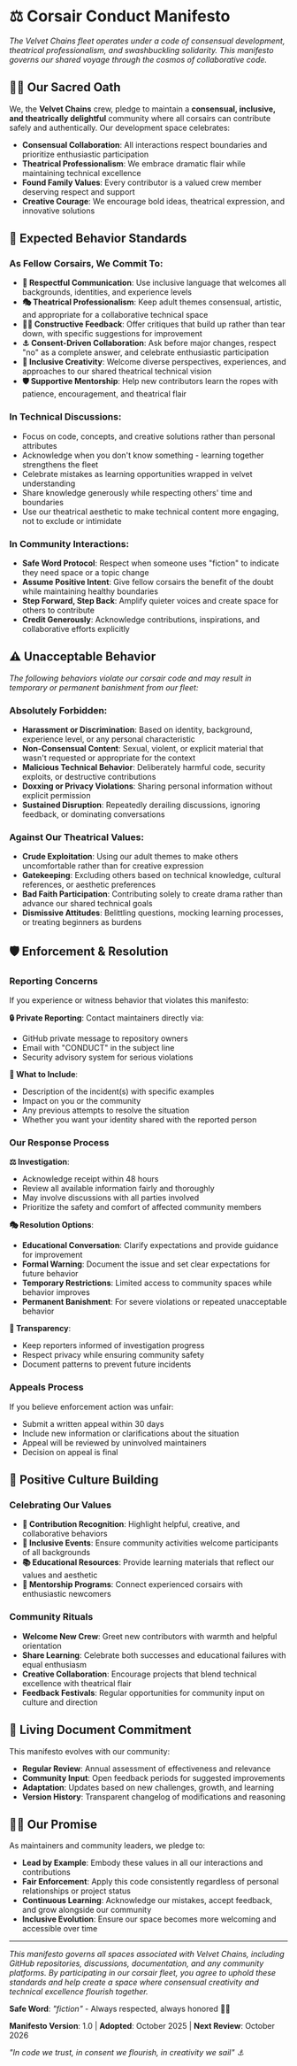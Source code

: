 # ⚖️ Corsair Conduct Manifesto

*The Velvet Chains fleet operates under a code of consensual development, theatrical professionalism, and swashbuckling solidarity. This manifesto governs our shared voyage through the cosmos of collaborative code.*

## 🏴‍☠️ **Our Sacred Oath**

We, the **Velvet Chains** crew, pledge to maintain a **consensual, inclusive, and theatrically delightful** community where all corsairs can contribute safely and authentically. Our development space celebrates:

- **Consensual Collaboration**: All interactions respect boundaries and prioritize enthusiastic participation
- **Theatrical Professionalism**: We embrace dramatic flair while maintaining technical excellence  
- **Found Family Values**: Every contributor is a valued crew member deserving respect and support
- **Creative Courage**: We encourage bold ideas, theatrical expression, and innovative solutions

## 🌟 **Expected Behavior Standards**

### **As Fellow Corsairs, We Commit To:**

- **🤝 Respectful Communication**: Use inclusive language that welcomes all backgrounds, identities, and experience levels
- **🎭 Theatrical Professionalism**: Keep adult themes consensual, artistic, and appropriate for a collaborative technical space
- **🏴‍☠️ Constructive Feedback**: Offer critiques that build up rather than tear down, with specific suggestions for improvement
- **⚓ Consent-Driven Collaboration**: Ask before major changes, respect "no" as a complete answer, and celebrate enthusiastic participation
- **🌈 Inclusive Creativity**: Welcome diverse perspectives, experiences, and approaches to our shared theatrical technical vision
- **🛡️ Supportive Mentorship**: Help new contributors learn the ropes with patience, encouragement, and theatrical flair

### **In Technical Discussions:**

- Focus on code, concepts, and creative solutions rather than personal attributes
- Acknowledge when you don't know something - learning together strengthens the fleet
- Celebrate mistakes as learning opportunities wrapped in velvet understanding
- Share knowledge generously while respecting others' time and boundaries
- Use our theatrical aesthetic to make technical content more engaging, not to exclude or intimidate

### **In Community Interactions:**

- **Safe Word Protocol**: Respect when someone uses "fiction" to indicate they need space or a topic change
- **Assume Positive Intent**: Give fellow corsairs the benefit of the doubt while maintaining healthy boundaries  
- **Step Forward, Step Back**: Amplify quieter voices and create space for others to contribute
- **Credit Generously**: Acknowledge contributions, inspirations, and collaborative efforts explicitly

## ⚠️ **Unacceptable Behavior**

*The following behaviors violate our corsair code and may result in temporary or permanent banishment from our fleet:*

### **Absolutely Forbidden:**

- **Harassment or Discrimination**: Based on identity, background, experience level, or any personal characteristic
- **Non-Consensual Content**: Sexual, violent, or explicit material that wasn't requested or appropriate for the context
- **Malicious Technical Behavior**: Deliberately harmful code, security exploits, or destructive contributions
- **Doxxing or Privacy Violations**: Sharing personal information without explicit permission
- **Sustained Disruption**: Repeatedly derailing discussions, ignoring feedback, or dominating conversations

### **Against Our Theatrical Values:**

- **Crude Exploitation**: Using our adult themes to make others uncomfortable rather than for creative expression
- **Gatekeeping**: Excluding others based on technical knowledge, cultural references, or aesthetic preferences
- **Bad Faith Participation**: Contributing solely to create drama rather than advance our shared technical goals
- **Dismissive Attitudes**: Belittling questions, mocking learning processes, or treating beginners as burdens

## 🛡️ **Enforcement & Resolution**

### **Reporting Concerns**

If you experience or witness behavior that violates this manifesto:

**🔒 Private Reporting**: Contact maintainers directly via:
- GitHub private message to repository owners
- Email with "CONDUCT" in the subject line
- Security advisory system for serious violations

**📝 What to Include**:
- Description of the incident(s) with specific examples
- Impact on you or the community
- Any previous attempts to resolve the situation
- Whether you want your identity shared with the reported person

### **Our Response Process**

**⚖️ Investigation**: 
- Acknowledge receipt within 48 hours
- Review all available information fairly and thoroughly
- May involve discussions with all parties involved
- Prioritize the safety and comfort of affected community members

**🎭 Resolution Options**:
- **Educational Conversation**: Clarify expectations and provide guidance for improvement
- **Formal Warning**: Document the issue and set clear expectations for future behavior  
- **Temporary Restrictions**: Limited access to community spaces while behavior improves
- **Permanent Banishment**: For severe violations or repeated unacceptable behavior

**📢 Transparency**: 
- Keep reporters informed of investigation progress
- Respect privacy while ensuring community safety
- Document patterns to prevent future incidents

### **Appeals Process**

If you believe enforcement action was unfair:
- Submit a written appeal within 30 days
- Include new information or clarifications about the situation
- Appeal will be reviewed by uninvolved maintainers
- Decision on appeal is final

## 💫 **Positive Culture Building**

### **Celebrating Our Values**

- **🎉 Contribution Recognition**: Highlight helpful, creative, and collaborative behaviors
- **🌈 Inclusive Events**: Ensure community activities welcome participants of all backgrounds
- **📚 Educational Resources**: Provide learning materials that reflect our values and aesthetic
- **🤝 Mentorship Programs**: Connect experienced corsairs with enthusiastic newcomers

### **Community Rituals**

- **Welcome New Crew**: Greet new contributors with warmth and helpful orientation
- **Share Learning**: Celebrate both successes and educational failures with equal enthusiasm  
- **Creative Collaboration**: Encourage projects that blend technical excellence with theatrical flair
- **Feedback Festivals**: Regular opportunities for community input on culture and direction

## 🔄 **Living Document Commitment**

This manifesto evolves with our community:

- **Regular Review**: Annual assessment of effectiveness and relevance
- **Community Input**: Open feedback periods for suggested improvements
- **Adaptation**: Updates based on new challenges, growth, and learning
- **Version History**: Transparent changelog of modifications and reasoning

## 🏴‍☠️ **Our Promise**

As maintainers and community leaders, we pledge to:

- **Lead by Example**: Embody these values in all our interactions and contributions
- **Fair Enforcement**: Apply this code consistently regardless of personal relationships or project status
- **Continuous Learning**: Acknowledge our mistakes, accept feedback, and grow alongside our community
- **Inclusive Evolution**: Ensure our space becomes more welcoming and accessible over time

---

*This manifesto governs all spaces associated with Velvet Chains, including GitHub repositories, discussions, documentation, and any community platforms. By participating in our corsair fleet, you agree to uphold these standards and help create a space where consensual creativity and technical excellence flourish together.*

**Safe Word**: *"fiction"* - Always respected, always honored 🏴‍☠️

**Manifesto Version**: 1.0 | **Adopted**: October 2025 | **Next Review**: October 2026

*"In code we trust, in consent we flourish, in creativity we sail" ⚓*
